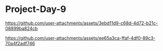# Project-Day-9

https://github.com/user-attachments/assets/3ebd11d9-c68d-4d72-b21c-08899ba824cb



https://github.com/user-attachments/assets/ee65a3ca-ffaf-4df0-89c3-70a4f2adf746

